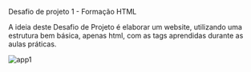 Desafio de projeto 1 - Formação HTML


A ideia deste Desafio de Projeto é elaborar um website, utilizando uma estrutura bem básica, apenas html, com as tags aprendidas durante as aulas práticas.


![app1](https://github.com/samuelrazz/desafio-projeto-html/assets/121646944/e506e927-27db-4d57-ba37-25383f6ec0ca)
